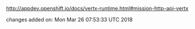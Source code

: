 http://appdev.openshift.io/docs/vertx-runtime.html#mission-http-api-vertx

 
 changes added on: Mon Mar 26 07:53:33 UTC 2018